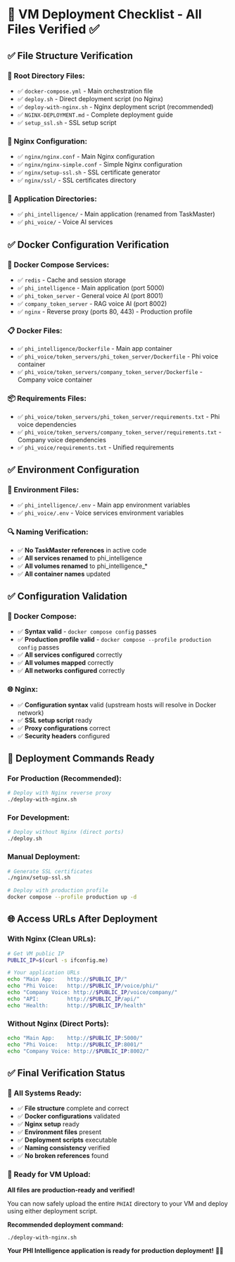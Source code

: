 # 🚀 VM Deployment Checklist - All Files Verified ✅

## ✅ **File Structure Verification**

### **📁 Root Directory Files:**
- ✅ `docker-compose.yml` - Main orchestration file
- ✅ `deploy.sh` - Direct deployment script (no Nginx)
- ✅ `deploy-with-nginx.sh` - Nginx deployment script (recommended)
- ✅ `NGINX-DEPLOYMENT.md` - Complete deployment guide
- ✅ `setup_ssl.sh` - SSL setup script

### **📁 Nginx Configuration:**
- ✅ `nginx/nginx.conf` - Main Nginx configuration
- ✅ `nginx/nginx-simple.conf` - Simple Nginx configuration
- ✅ `nginx/setup-ssl.sh` - SSL certificate generator
- ✅ `nginx/ssl/` - SSL certificates directory

### **📁 Application Directories:**
- ✅ `phi_intelligence/` - Main application (renamed from TaskMaster)
- ✅ `phi_voice/` - Voice AI services

## ✅ **Docker Configuration Verification**

### **🐳 Docker Compose Services:**
- ✅ `redis` - Cache and session storage
- ✅ `phi_intelligence` - Main application (port 5000)
- ✅ `phi_token_server` - General voice AI (port 8001)
- ✅ `company_token_server` - RAG voice AI (port 8002)
- ✅ `nginx` - Reverse proxy (ports 80, 443) - Production profile

### **📋 Docker Files:**
- ✅ `phi_intelligence/Dockerfile` - Main app container
- ✅ `phi_voice/token_servers/phi_token_server/Dockerfile` - Phi voice container
- ✅ `phi_voice/token_servers/company_token_server/Dockerfile` - Company voice container

### **📦 Requirements Files:**
- ✅ `phi_voice/token_servers/phi_token_server/requirements.txt` - Phi voice dependencies
- ✅ `phi_voice/token_servers/company_token_server/requirements.txt` - Company voice dependencies
- ✅ `phi_voice/requirements.txt` - Unified requirements

## ✅ **Environment Configuration**

### **🔧 Environment Files:**
- ✅ `phi_intelligence/.env` - Main app environment variables
- ✅ `phi_voice/.env` - Voice services environment variables

### **🔍 Naming Verification:**
- ✅ **No TaskMaster references** in active code
- ✅ **All services renamed** to phi_intelligence
- ✅ **All volumes renamed** to phi_intelligence_*
- ✅ **All container names** updated

## ✅ **Configuration Validation**

### **🐳 Docker Compose:**
- ✅ **Syntax valid** - `docker compose config` passes
- ✅ **Production profile valid** - `docker compose --profile production config` passes
- ✅ **All services configured** correctly
- ✅ **All volumes mapped** correctly
- ✅ **All networks configured** correctly

### **🌐 Nginx:**
- ✅ **Configuration syntax** valid (upstream hosts will resolve in Docker network)
- ✅ **SSL setup script** ready
- ✅ **Proxy configurations** correct
- ✅ **Security headers** configured

## 🚀 **Deployment Commands Ready**

### **For Production (Recommended):**
```bash
# Deploy with Nginx reverse proxy
./deploy-with-nginx.sh
```

### **For Development:**
```bash
# Deploy without Nginx (direct ports)
./deploy.sh
```

### **Manual Deployment:**
```bash
# Generate SSL certificates
./nginx/setup-ssl.sh

# Deploy with production profile
docker compose --profile production up -d
```

## 🌐 **Access URLs After Deployment**

### **With Nginx (Clean URLs):**
```bash
# Get VM public IP
PUBLIC_IP=$(curl -s ifconfig.me)

# Your application URLs
echo "Main App:    http://$PUBLIC_IP/"
echo "Phi Voice:   http://$PUBLIC_IP/voice/phi/"
echo "Company Voice: http://$PUBLIC_IP/voice/company/"
echo "API:         http://$PUBLIC_IP/api/"
echo "Health:      http://$PUBLIC_IP/health"
```

### **Without Nginx (Direct Ports):**
```bash
echo "Main App:    http://$PUBLIC_IP:5000/"
echo "Phi Voice:   http://$PUBLIC_IP:8001/"
echo "Company Voice: http://$PUBLIC_IP:8002/"
```

## ✅ **Final Verification Status**

### **🎯 All Systems Ready:**
- ✅ **File structure** complete and correct
- ✅ **Docker configurations** validated
- ✅ **Nginx setup** ready
- ✅ **Environment files** present
- ✅ **Deployment scripts** executable
- ✅ **Naming consistency** verified
- ✅ **No broken references** found

### **🚀 Ready for VM Upload:**
**All files are production-ready and verified!** 

You can now safely upload the entire `PHIAI` directory to your VM and deploy using either deployment script.

**Recommended deployment command:**
```bash
./deploy-with-nginx.sh
```

**Your PHI Intelligence application is ready for production deployment!** 🎉✨
